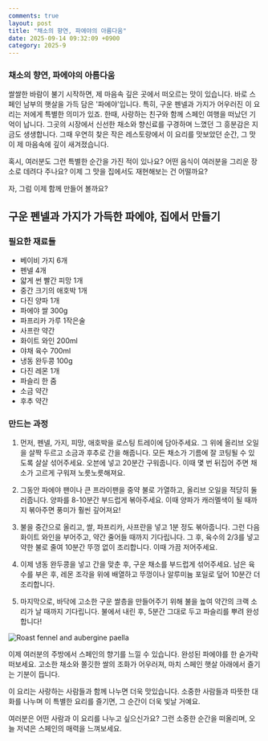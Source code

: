 ```yaml
---
comments: true
layout: post
title: "채소의 향연, 파에야의 아름다움"
date: 2025-09-14 09:32:09 +0900
category: 2025-9
---
```


### 채소의 향연, 파에야의 아름다움

쌀쌀한 바람이 불기 시작하면, 제 마음속 깊은 곳에서 떠오르는 맛이 있습니다. 바로 스페인 남부의 햇살을 가득 담은 '파에야'입니다. 특히, 구운 펜넬과 가지가 어우러진 이 요리는 저에게 특별한 의미가 있죠. 한때, 사랑하는 친구와 함께 스페인 여행을 떠났던 기억이 납니다. 그곳의 시장에서 신선한 채소와 향신료를 구경하며 느꼈던 그 흥분감은 지금도 생생합니다. 그때 우연히 찾은 작은 레스토랑에서 이 요리를 맛보았던 순간, 그 맛이 제 마음속에 깊이 새겨졌습니다. 

혹시, 여러분도 그런 특별한 순간을 가진 적이 있나요? 어떤 음식이 여러분을 그리운 장소로 데려다 주나요? 이제 그 맛을 집에서도 재현해보는 건 어떨까요? 

자, 그럼 이제 함께 만들어 볼까요?

## 구운 펜넬과 가지가 가득한 파에야, 집에서 만들기

### 필요한 재료들

- 베이비 가지 6개
- 펜넬 4개
- 얇게 썬 빨간 피망 1개
- 중간 크기의 애호박 1개
- 다진 양파 1개
- 파에야 쌀 300g
- 파프리카 가루 1작은술
- 사프란 약간
- 화이트 와인 200ml
- 야채 육수 700ml
- 냉동 완두콩 100g
- 다진 레몬 1개
- 파슬리 한 줌
- 소금 약간
- 후추 약간

### 만드는 과정

1. 먼저, 펜넬, 가지, 피망, 애호박을 로스팅 트레이에 담아주세요. 그 위에 올리브 오일을 살짝 두르고 소금과 후추로 간을 해줍니다. 모든 채소가 기름에 잘 코팅될 수 있도록 살살 섞어주세요. 오븐에 넣고 20분간 구워줍니다. 이때 몇 번 뒤집어 주면 채소가 고르게 구워져 노릇노릇해져요.

2. 그동안 파에야 팬이나 큰 프라이팬을 중약 불로 가열하고, 올리브 오일을 적당히 둘러줍니다. 양파를 8-10분간 부드럽게 볶아주세요. 이때 양파가 캐러멜색이 될 때까지 볶아주면 풍미가 훨씬 깊어져요! 

3. 불을 중간으로 올리고, 쌀, 파프리카, 사프란을 넣고 1분 정도 볶아줍니다. 그런 다음 화이트 와인을 부어주고, 약간 줄어들 때까지 기다립니다. 그 후, 육수의 2/3를 넣고 약한 불로 줄여 10분간 뚜껑 없이 조리합니다. 이때 가끔 저어주세요.

4. 이제 냉동 완두콩을 넣고 간을 맞춘 후, 구운 채소를 부드럽게 섞어주세요. 남은 육수를 부은 후, 레몬 조각을 위에 배열하고 뚜껑이나 알루미늄 포일로 덮어 10분간 더 조리합니다.

5. 마지막으로, 바닥에 고소한 구운 쌀층을 만들어주기 위해 불을 높여 약간의 크랙 소리가 날 때까지 기다립니다. 불에서 내린 후, 5분간 그대로 두고 파슬리를 뿌려 완성합니다!

![Roast fennel and aubergine paella](https://www.themealdb.com/images/media/meals/1520081754.jpg)

이제 여러분의 주방에서 스페인의 향기를 느낄 수 있습니다. 완성된 파에야를 한 숟가락 떠보세요. 고소한 채소와 쫄깃한 쌀의 조화가 어우러져, 마치 스페인 햇살 아래에서 즐기는 기분이 듭니다. 

이 요리는 사랑하는 사람들과 함께 나누면 더욱 맛있습니다. 소중한 사람들과 따뜻한 대화를 나누며 이 특별한 요리를 즐기면, 그 순간이 더욱 빛날 거예요. 

여러분은 어떤 사람과 이 요리를 나누고 싶으신가요? 그런 소중한 순간을 떠올리며, 오늘 저녁은 스페인의 매력을 느껴보세요.